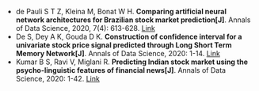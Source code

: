 * de Pauli S T Z, Kleina M, Bonat W H. <b>Comparing artificial neural network architectures for Brazilian stock market prediction[J]</b>. Annals of Data Science, 2020, 7(4): 613-628. [Link](https://link.springer.com/article/10.1007/s40745-020-00305-w)
* De S, Dey A K, Gouda D K. <b>Construction of confidence interval for a univariate stock price signal predicted through Long Short Term Memory Network[J]</b>. Annals of Data Science, 2020: 1-14. [Link](https://link.springer.com/article/10.1007/s40745-020-00307-8)
* Kumar B S, Ravi V, Miglani R. <b>Predicting Indian stock market using the psycho-linguistic features of financial news[J]</b>. Annals of Data Science, 2020: 1-42. [Link](https://link.springer.com/article/10.1007/s40745-020-00272-2)

